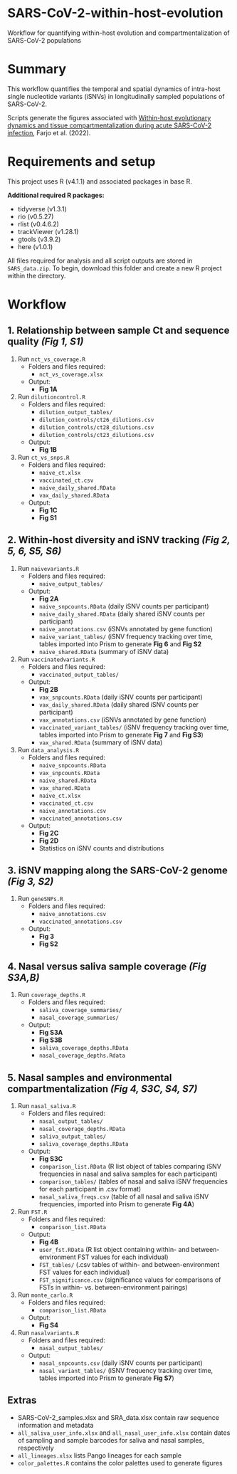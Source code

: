 # SARS-CoV-2-within-host-evolution
Workflow for quantifying within-host evolution and compartmentalization of SARS-CoV-2 populations
# Summary

This workflow quantifies the temporal and spatial dynamics of intra-host single nucleotide variants (iSNVs) in longitudinally sampled populations of SARS-CoV-2. 

Scripts generate the figures associated with [Within-host evolutionary dynamics and tissue compartmentalization during acute SARS-CoV-2 infection](https://doi.org/10.1101/2022.06.21.497047), Farjo et al. (2022). 

# Requirements and setup

This project uses R (v4.1.1) and associated packages in base R.

**Additional required R packages:**

* tidyverse (v1.3.1)
* rio (v0.5.27)
* rlist (v0.4.6.2)
* trackViewer (v1.28.1)
* gtools (v3.9.2)
* here (v1.0.1)

All files required for analysis and all script outputs are stored in `SARS_data.zip`. To begin, download this folder and create a new R project within the directory. 

# Workflow

## 1. Relationship between sample Ct and sequence quality *(Fig 1, S1)*

1. Run `nct_vs_coverage.R`
    * Folders and files required:
	    * `nct_vs_coverage.xlsx`
    * Output: 
       * **Fig 1A**
 2. Run `dilutioncontrol.R`
    * Folders and files required:
        * `dilution_output_tables/`
        * `dilution_controls/ct26_dilutions.csv`
        * `dilution_controls/ct28_dilutions.csv`
        * `dilution_controls/ct23_dilutions.csv`
    * Output: 
        * **Fig 1B**
  3. Run `ct_vs_snps.R`
      * Folders and files required: 
	      * `naive_ct.xlsx`
	      * `vaccinated_ct.csv`
	      * `naive_daily_shared.RData`
	      * `vax_daily_shared.RData`
      * Output: 
	      * **Fig 1C**
	      * **Fig S1**
	      
## 2. Within-host diversity and iSNV tracking *(Fig 2, 5, 6, S5, S6)*

1. Run `naivevariants.R`
    * Folders and files required:
	    * `naive_output_tables/`
    * Output:
	    * **Fig 2A**
	    * `naive_snpcounts.RData` (daily iSNV counts per participant)
	    * `naive_daily_shared.RData` (daily shared iSNV counts per participant)
	    * `naive_annotations.csv` (iSNVs annotated by gene function)
	    * `naive_variant_tables/` (iSNV frequency tracking over time, tables imported into Prism to generate **Fig 6** and **Fig S2**
	    * `naive_shared.RData` (summary of iSNV data)
2. Run `vaccinatedvariants.R`
    * Folders and files required: 
	    * `vaccinated_output_tables/`
    * Output:
	    * **Fig 2B**
	    * `vax_snpcounts.RData` (daily iSNV counts per participant)
	    * `vax_daily_shared.RData` (daily shared iSNV counts per participant)
	    * `vax_annotations.csv` (iSNVs annotated by gene function)
	    * `vaccinated_variant_tables/` (iSNV frequency tracking over time, tables imported into Prism to generate **Fig 7** and **Fig S3**)
	    * `vax_shared.RData` (summary of iSNV data)
3. Run `data_analysis.R`
    * Folders and files required:
	    * `naive_snpcounts.RData`
	    * `vax_snpcounts.RData`
	    * `naive_shared.RData`
	    * `vax_shared.RData`
	    * `naive_ct.xlsx`
	    * `vaccinated_ct.csv`
	    * `naive_annotations.csv`
	    * `vaccinated_annotations.csv`
    * Output:
	    * **Fig 2C**
	    * **Fig 2D**
	    * Statistics on iSNV counts and distributions

## 3. iSNV mapping along the SARS-CoV-2 genome *(Fig 3, S2)*

1. Run `geneSNPs.R`
    * Folders and files required:
        * `naive_annotations.csv`
        * `vaccinated_annotations.csv`
     * Output:
	     * **Fig 3**
	     * **Fig S2**

## 4. Nasal versus saliva sample coverage *(Fig S3A,B)*

1. Run `coverage_depths.R`
	* Folders and files required:
		* `saliva_coverage_summaries/`
		* `nasal_coverage_summaries/`
	* Output:
		* **Fig S3A**
		* **Fig S3B**
		* `saliva_coverage_depths.RData`
		* `nasal_coverage_depths.Rdata`

## 5. Nasal samples and environmental compartmentalization *(Fig 4, S3C, S4, S7)*

1. Run `nasal_saliva.R`
	* Folders and files required:
		* `nasal_output_tables/`
		* `nasal_coverage_depths.RData`
		* `saliva_output_tables/`
		* `saliva_coverage_depths.RData`
	* Output:
		* **Fig S3C**
		* `comparison_list.RData` (R list object of tables comparing iSNV frequencies in nasal and saliva samples for each participant)
		* `comparison_tables/` (tables of nasal and saliva iSNV frequencies for each participant in .csv format)
		* `nasal_saliva_freqs.csv` (table of all nasal and saliva iSNV frequencies, imported into Prism to generate **Fig 4A**)
2. Run `FST.R`
   * Folders and files required:
	   * `comparison_list.RData`
   * Output:
	   * **Fig 4B**
	   * `user_fst.RData` (R list object containing within- and between-environment FST values for each individual)
	   * `FST_tables/` (.csv tables of within- and between-environment FST values for each individual)
	   * `FST_significance.csv` (significance values for comparisons of FSTs in within- vs. between-environment pairings)
3. Run `monte_carlo.R`
   * Folders and files required:
	   * `comparison_list.RData`
   * Output:
	   * **Fig S4**
4. Run `nasalvariants.R`
   * Folders and files required:
	   * `nasal_output_tables/`
   * Output:
	   * `nasal_snpcounts.csv` (daily iSNV counts per participant)
	   * `nasal_variant_tables/` (iSNV frequency tracking over time, tables imported into Prism to generate **Fig S7**)

## Extras
 * SARS-CoV-2_samples.xlsx and SRA_data.xlsx contain raw sequence information and metadata
 * `all_saliva_user_info.xlsx` and `all_nasal_user_info.xlsx` contain dates of sampling and sample barcodes for saliva and nasal samples, respectively
 * `all_lineages.xlsx` lists Pango lineages for each sample
 * `color_palettes.R` contains the color palettes used to generate figures

